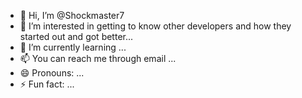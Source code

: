 - 👋 Hi, I’m @Shockmaster7
- 👀 I’m interested in getting to know other developers and how they started out and got better...
- 🌱 I’m currently learning ...
- 📫 You can reach me through email  ...
- 😄 Pronouns: ...
- ⚡ Fun fact: ...

<!---
Shockmaster7/Shockmaster7 is a ✨ special ✨ repository because its `README.md` (this file) appears on your GitHub profile.
You can click the Preview link to take a look at your changes.
--->
